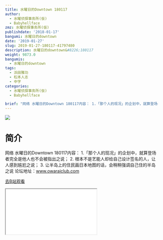 ```yaml
---
title: 水曜日的Downtown 180117
author:
  - 水曜侦探事务所(仮)
  - Babyhellface
zmz: 水曜侦探事务所(仮)
publishdate: '2018-01-17'
bangumi: 水曜日的downtown
date: '2019-01-27'
slug: 2019-01-27-180117-41797480
description: 水曜日的downtown&#8226;180117
weight: 9873.0
bangumis:
  - 水曜日的downtown
tags:
  - 浜田雅功
  - 松本人志
  - 中字
categories:
  - 水曜侦探事务所(仮)
  - Babyhellface

brief: "网络 水曜日的Downtown 180117内容： 1.「那个人的现况」的企划中，就算登场者完全是他人也不会被指出之说； 2. 根本不是艺能人却给自己设计签名的人，让人感到尴尬之说； 3. 让半岛上的住民画日本地图的话，会稍稍强调自己住的半岛之说 论坛地址：www.owaraiclub.com"
---
```

![](https://i.imgur.com/ZGHAq50.jpg)
# 简介  
网络
水曜日的Downtown 180117内容：
1.「那个人的现况」的企划中，就算登场者完全是他人也不会被指出之说；
2. 根本不是艺能人却给自己设计签名的人，让人感到尴尬之说；
3. 让半岛上的住民画日本地图的话，会稍稍强调自己住的半岛之说
论坛地址：www.owaraiclub.com  

[去B站观看](https://www.bilibili.com/video/av41797480/)
<div class ="resp-container"><iframe class="testiframe" src="//player.bilibili.com/player.html?aid=41797480"", scrolling="no", allowfullscreen="true" > </iframe></div> 
